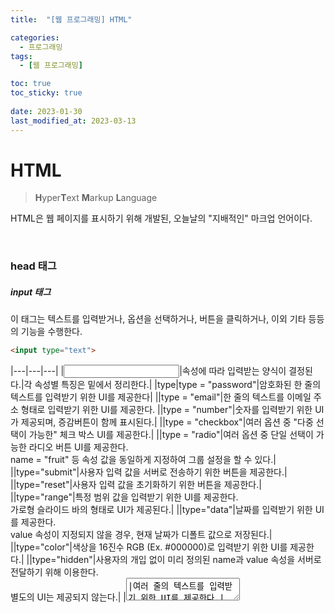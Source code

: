 ```yaml
---
title:  "[웹 프로그래밍] HTML"

categories:
  - 프로그래밍
tags:
  - [웹 프로그래밍]

toc: true
toc_sticky: true
 
date: 2023-01-30
last_modified_at: 2023-03-13
---
```


# HTML

> <b>H</b>yper<b>T</b>ext <b>M</b>arkup <b>L</b>anguage

HTML은 웹 페이지를 표시하기 위해 개발된, 오늘날의 "지배적인" 마크업 언어이다.  

<br/>

### head 태그



##### input 태그

이 태그는 텍스트를 입력받거나, 옵션을 선택하거나, 버튼을 클릭하거나, 이외 기타 등등의 기능을 수행한다.  

```html
<input type="text">
```

|---|---|---|
|<input>|속성에 따라 입력받는 양식이 결정된다.|각 속성별 특징은 밑에서 정리한다.|
|type|type = "password"|암호화된 한 줄의 텍스트를 입력받기 위한 UI를 제공한다|
||type = "email"|한 줄의 텍스트를 이메일 주소 형태로 입력받기 위한 UI를 제공한다.
||type = "number"|숫자를 입력받기 위한 UI가 제공되며, 증감버튼이 함께 표시된다.|
||type = "checkbox"|여러 옵션 중 "다중 선택이 가능한" 체크 박스 UI를 제공한다.|
||type = "radio"|여러 옵션 중 단일 선택이 가능한 라디오 버튼 UI를 제공한다.<br/>name = "fruit" 등 속성 값을 동일하게 지정하여 그룹 설정을 할 수 있다.|
||type="submit"|사용자 입력 값을 서버로 전송하기 위한 버튼을 제공한다.|
||type="reset"|사용자 입력 값을 초기화하기 위한 버튼을 제공한다.|
||type="range"|특정 범위 값을 입력받기 위한 UI를 제공한다.<br/>가로형 슬라이드 바의 형태로 UI가 제공된다.|
||type="data"|날짜를 입력받기 위한 UI를 제공한다.<br/>value 속성이 지정되지 않을 경우, 현재 날짜가 디폴트 값으로 저장된다.|
||type="color"|색상을 16진수 RGB (Ex. #000000)로 입력받기 위한 UI를 제공한다.|
||type="hidden"|사용자의 개입 없이 미리 정의된 name과 value 속성을 서버로 전달하기 위해 이용한다.<br/>별도의 UI는 제공되지 않는다.|
|<TextArea>|여러 줄의 텍스트를 입력받기 위한 UI를 제공한다.|<input>과 달리 듀얼 닫는 태그를 작성해야 함.|
|<Select>|옵션 선택형이며, 드롭-다운 리스트 형태의 UI를 제공한다.|내부에 <option> 태그를 이용하여 옵션을 정의함.|
|<button>|버튼 모양의 UI를 제공한다.||
|---|---|---|
|<table>|여러 입력 양식을 정렬하기 위한 템플릿으로 이용한다.|속성별 특징은 밑에서 정리한다.
|<tr>|테이블 내 하나의 행을 정의하기 위한 태그이다.||
|<td>|한 행 내의 데이터를 열의 형태로 정의하기 위한 태그이다.||

<br/>

### 예시

```html

```

### <table> 태그

<tr>table row</tr>
<td>table data</td>